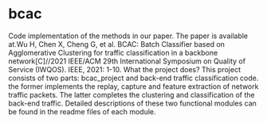 # bcac
Code implementation of the methods in our paper. The paper is available at.Wu H, Chen X, Cheng G, et al. BCAC: Batch Classifier based on Agglomerative Clustering for traffic classification in a backbone network[C]//2021 IEEE/ACM 29th International Symposium on Quality of Service (IWQOS). IEEE, 2021: 1-10.
What the project does? This project consists of two parts: bcac_project and back-end traffic classification code. the former implements the replay, capture and feature extraction of network traffic packets. The latter completes the clustering and classification of the back-end traffic. Detailed descriptions of these two functional modules can be found in the readme files of each module.
